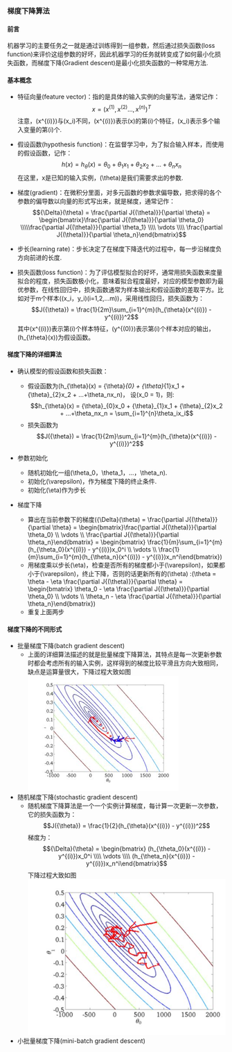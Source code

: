 <script type="text/javascript" src="http://cdn.mathjax.org/mathjax/latest/MathJax.js?config=default"></script>

### 梯度下降算法
#### 前言

机器学习的主要任务之一就是通过训练得到一组参数，然后通过损失函数(loss function)来评价这组参数的好坏，因此机器学习的任务就转变成了如何最小化损失函数，而梯度下降(Gradient descent)是最小化损失函数的一种常用方法.

#### 基本概念

- 特征向量(feature vector)：指的是具体的输入实例的向量写法，通常记作：
$$x = (x^{(1)}, x^{(2)}...,x^{(n)})^T$$注意，\(x^{(i)}\)与\(x_i\)不同，\(x^{(i)}\)表示\(x\)的第\(i\)个特征，\(x_i\)表示多个输入变量的第\(i\)个.

- 假设函数(hypothesis function)：在监督学习中，为了拟合输入样本，而使用的假设函数，记作：
$$h(x)= h_{\theta}(x) = {\theta}_{0} + {\theta}_{1}x_1 + {\theta}_{2}x_2 + ...+\theta_nx_n$$在这里，x是已知的输入实例，\(\theta\)是我们需要求出的参数.

- 梯度(gradient)：在微积分里面，对多元函数的参数求偏导数，把求得的各个参数的偏导数以向量的形式写出来，就是梯度，通常记作：
$${\Delta}(\theta) = \frac{\partial J{(\theta)}}{\partial \theta} = \begin{bmatrix}\frac{\partial J{(\theta)}}{\partial \theta_0} \\\\\frac{\partial J{(\theta)}}{\partial \theta_1} \\\\ \vdots \\\\ \frac{\partial J{(\theta)}}{\partial \theta_n}\end{bmatrix}$$
 
- 步长(learning rate)：步长决定了在梯度下降迭代的过程中，每一步沿梯度负方向前进的长度.

- 损失函数(loss function)：为了评估模型拟合的好坏，通常用损失函数来度量拟合的程度，损失函数极小化，意味着拟合程度最好，对应的模型参数即为最优参数，在线性回归中，损失函数通常为样本输出和假设函数的差取平方。比如对于m个样本\((x_i，y_i)(i=1,2,...m)\)，采用线性回归，损失函数为：
$$J({\theta}) = \frac{1}{2m}\sum_{i=1}^{m}(h_{\theta}(x^{(i)}) - y^{(i)})^2$$其中\(x^{(i)}\)表示第\(i\)个样本特征，\(y^{(0)}\)表示第\(i\)个样本对应的输出，\(h_{\theta}(x)\)为假设函数。

#### 梯度下降的详细算法
- 确认模型的假设函数和损失函数：
  - 假设函数为\(h_{\theta}(x) = {\theta}_{0} + {\theta}_{1}x_1 + {\theta}_{2}x_2 + ...+\theta_nx_n\)，
 设\(x_0 = 1\)，则:
$$h_{\theta}(x) = {\theta}_{0}x_0 + {\theta}_{1}x_1 + {\theta}_{2}x_2 + ...+\theta_nx_n = \sum_{i=1}^{n}\theta_ix_i$$
  - 损失函数为
$$J({\theta}) = \frac{1}{2m}\sum_{i=1}^{m}(h_{\theta}(x^{(i)}) - y^{(i)})^2$$

- 参数初始化
  - 随机初始化一组\(\theta_0，\theta_1，...，\theta_n\).
  - 初始化\(\varepsilon\)，作为梯度下降的终止条件.
  - 初始化\(\eta\)作为步长

- 梯度下降
  - 算出在当前参数下的梯度\({\Delta}(\theta) = \frac{\partial J{(\theta)}}{\partial \theta} = \begin{bmatrix}\frac{\partial J{(\theta)}}{\partial \theta_0} \\\ \vdots \\\\ \frac{\partial J{(\theta)}}{\partial \theta_n}\end{bmatrix} = \begin{bmatrix} \frac{1}{m}\sum_{i=1}^{m}(h_{\theta_0}(x^{(i)}) - y^{(i)})x_0^i \\\\ \vdots \\\\ \frac{1}{m}\sum_{i=1}^{m}(h_{\theta_n}(x^{(i)}) - y^{(i)})x_n^i\end{bmatrix}\)
  - 用梯度乘以步长\(\eta\)，检查是否所有的梯度都小于\(\varepsilon\)，如果都小于\(\varepsilon\)，终止下降，否则的话更新所有的\(\theta\) :\(\theta = \theta - \eta \frac{\partial J{(\theta)}}{\partial \theta} =  \begin{bmatrix} \theta_0 - \eta \frac{\partial J{(\theta)}}{\partial \theta_0} \\\\ \vdots \\\\ \theta_n - \eta \frac{\partial J{(\theta)}}{\partial \theta_n}\end{bmatrix}\)
  - 重复上面两步
  
  
#### 梯度下降的不同形式  
- 批量梯度下降(batch gradient descent)
	- 上面的详细算法描述的就是批量梯度下降算法，其特点是每一次更新参数时都会考虑所有的输入实例，这样得到的梯度比较平滑且方向大致相同，缺点是运算量很大，下降过程大致如图![](batch_gradient.jpg)
- 随机梯度下降(stochastic gradient descent)
	- 随机梯度下降算法是一个一个实例计算梯度，每计算一次更新一次参数，它的损失函数为：$$J({\theta}) = \frac{1}{2}(h_{\theta}(x^{(i)}) - y^{(i)})^2$$梯度为：$${\Delta}(\theta) = \begin{bmatrix} (h_{\theta_0}(x^{(i)}) - y^{(i)})x_0^i \\\\ \vdots \\\\ (h_{\theta_n}(x^{(i)}) - y^{(i)})x_n^i\end{bmatrix}$$下降过程大致如图![](stochastic_gradient.jpg)
- 小批量梯度下降(mini-batch gradient descent)
   
